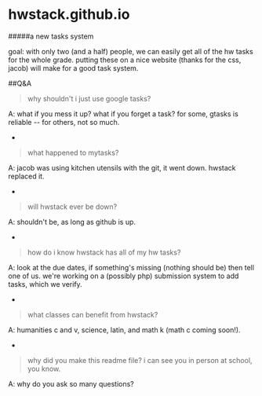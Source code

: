 hwstack.github.io
=================

#####a new tasks system


goal: with only two (and a half) people, we can easily get all of the hw tasks for the whole grade. putting these on a nice website (thanks for the css, jacob) will make for a good task system.

##Q&A


> why shouldn't i just use google tasks?

A: what if you mess it up? what if you forget a task? for some, gtasks is reliable -- for others, not so much.

-

> what happened to mytasks?

A: jacob was using kitchen utensils with the git, it went down. hwstack replaced it.

-

> will hwstack ever be down?

A: shouldn't be, as long as github is up.

-

> how do i know hwstack has all of my hw tasks?

A: look at the due dates, if something's missing (nothing should be) then tell one of us. we're working on a (possibly php) submission system to add tasks, which we verify.

-

> what classes can benefit from hwstack?

A: humanities c and v, science, latin, and math k (math c coming soon!).

-

> why did you make this readme file? i can see you in person at school, you know.

A: why do you ask so many questions?
